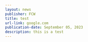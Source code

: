 ```yaml
---
layout: news
publisher: FCW
title: test
url-link: google.com
publication-date: September 05, 2023
description: this is a test
---
```

